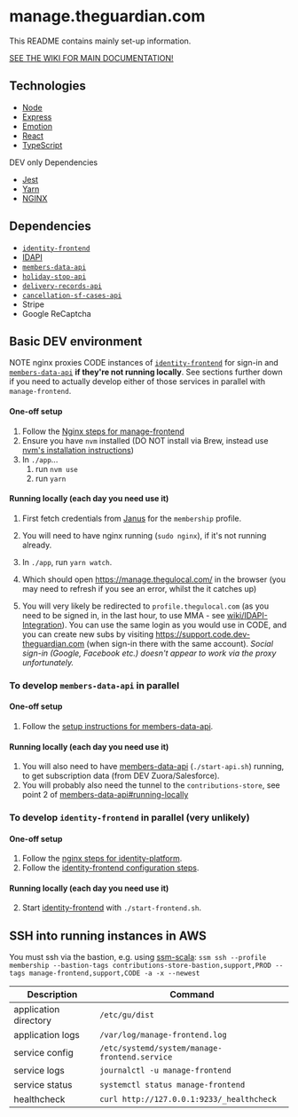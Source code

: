 # manage.theguardian.com

This README contains mainly set-up information.

[SEE THE WIKI FOR MAIN DOCUMENTATION!](https://github.com/guardian/manage-frontend/wiki)

## Technologies

- [Node](https://nodejs.org/en/)
- [Express](https://expressjs.com/)
- [Emotion](https://emotion.sh)
- [React](https://reactjs.org/)
- [TypeScript](https://www.typescriptlang.org)

DEV only Dependencies

- [Jest](https://facebook.github.io/jest/)
- [Yarn](https://yarnpkg.com/lang/en/)
- [NGINX](https://www.nginx.com)

## Dependencies

- [`identity-frontend`](https://github.com/guardian/identity-frontend)
- [IDAPI](https://github.com/guardian/identity)
- [`members-data-api`](https://github.com/guardian/members-data-api)
- [`holiday-stop-api` ](https://github.com/guardian/support-service-lambdas/tree/master/handlers/holiday-stop-api)
- [`delivery-records-api`](https://github.com/guardian/support-service-lambdas/tree/master/handlers/delivery-records-api)
- [`cancellation-sf-cases-api`](https://github.com/guardian/support-service-lambdas/tree/master/handlers/cancellation-sf-cases-api)
- Stripe
- Google ReCaptcha

## Basic DEV environment

NOTE nginx proxies CODE instances of [`identity-frontend`](https://github.com/guardian/identity-frontend) for sign-in and [`members-data-api`](https://github.com/guardian/members-data-api) **if they're not running locally**. See sections further down if you need to actually develop either of those services in parallel with `manage-frontend`.

#### One-off setup

1. Follow the [Nginx steps for manage-frontend](https://github.com/guardian/manage-frontend/blob/master/nginx/README.md)
1. Ensure you have `nvm` installed (DO NOT install via Brew, instead use [nvm's installation instructions](https://github.com/nvm-sh/nvm#installing-and-updating))
1. In `./app`...
   1. run `nvm use`
   1. run `yarn`

#### Running locally (each day you need use it)

1.  First fetch credentials from [Janus](https://janus.gutools.co.uk/) for the `membership` profile.

1.  You will need to have nginx running (`sudo nginx`), if it's not running already.
1.  In `./app`, run `yarn watch`.
1.  Which should open https://manage.thegulocal.com/ in the browser (you may need to refresh if you see an error, whilst the it catches up)
1.  You will very likely be redirected to `profile.thegulocal.com` (as you need to be signed in, in the last hour, to use MMA - see [wiki/IDAPI-Integration](https://github.com/guardian/manage-frontend/wiki/IDAPI-Integration)). You can use the same login as you would use in CODE, and you can create new subs by visiting https://support.code.dev-theguardian.com (when sign-in there with the same account). _Social sign-in (Google, Facebook etc.) doesn't appear to work via the proxy unfortunately._

### To develop `members-data-api` in parallel

#### One-off setup

1. Follow the [setup instructions for members-data-api](https://github.com/guardian/members-data-api#setting-it-up-locally).

#### Running locally (each day you need use it)

1.  You will also need to have [members-data-api](https://github.com/guardian/members-data-api) (`./start-api.sh`) running, to get subscription data (from DEV Zuora/Salesforce).
1.  You will probably also need the tunnel to the `contributions-store`, see point 2 of [members-data-api#running-locally](https://github.com/guardian/members-data-api#running-locally)

### To develop `identity-frontend` in parallel (very unlikely)

#### One-off setup

1. Follow the [nginx steps for identity-platform](https://github.com/guardian/identity-platform/blob/master/nginx/README.md#setup-nginx-with-ssl-for-dev).
1. Follow the [identity-frontend configuration steps](https://github.com/guardian/identity-frontend#configuration).

#### Running locally (each day you need use it)

2.  Start [identity-frontend](https://github.com/guardian/identity-frontend) with `./start-frontend.sh`.

## SSH into running instances in AWS

You must ssh via the bastion, e.g. using [ssm-scala](https://github.com/guardian/ssm-scala):
`ssm ssh --profile membership --bastion-tags contributions-store-bastion,support,PROD --tags manage-frontend,support,CODE -a -x --newest`

| Description           | Command                                       |
| --------------------- | --------------------------------------------- |
| application directory | `/etc/gu/dist`                                |
| application logs      | `/var/log/manage-frontend.log`                |
| service config        | `/etc/systemd/system/manage-frontend.service` |
| service logs          | `journalctl -u manage-frontend`               |
| service status        | `systemctl status manage-frontend`            |
| healthcheck           | `curl http://127.0.0.1:9233/_healthcheck`     |
